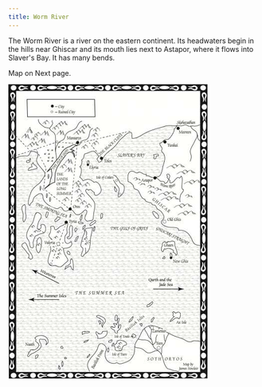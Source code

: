 ```yaml
---
title: Worm River
---
```


The Worm River is a river on the eastern continent. Its headwaters begin in the hills near Ghiscar and its mouth lies next to Astapor, where it flows into Slaver's Bay. It has many bends.

Map on Next page.

![Image](images/000016.jpg)


